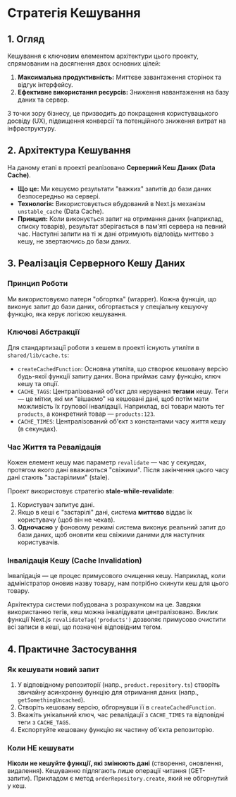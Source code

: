 # Стратегія Кешування

## 1. Огляд

Кешування є ключовим елементом архітектури цього проекту, спрямованим на досягнення двох основних цілей:
1.  **Максимальна продуктивність:** Миттєве завантаження сторінок та відгук інтерфейсу.
2.  **Ефективне використання ресурсів:** Зниження навантаження на базу даних та сервер.

З точки зору бізнесу, це призводить до покращення користувацького досвіду (UX), підвищення конверсії та потенційного зниження витрат на інфраструктуру.

## 2. Архітектура Кешування

На даному етапі в проекті реалізовано **Серверний Кеш Даних (Data Cache)**.

-   **Що це:** Ми кешуємо результати "важких" запитів до бази даних безпосередньо на сервері.
-   **Технологія:** Використовується вбудований в Next.js механізм `unstable_cache` (Data Cache).
-   **Принцип:** Коли виконується запит на отримання даних (наприклад, списку товарів), результат зберігається в пам'яті сервера на певний час. Наступні запити на ті ж дані отримують відповідь миттєво з кешу, не звертаючись до бази даних.

## 3. Реалізація Серверного Кешу Даних

### Принцип Роботи

Ми використовуємо патерн "обгортка" (wrapper). Кожна функція, що виконує запит до бази даних, обгортається у спеціальну кешуючу функцію, яка керує логікою кешування.

### Ключові Абстракції

Для стандартизації роботи з кешем в проекті існують утиліти в `shared/lib/cache.ts`:

-   `createCachedFunction`: Основна утиліта, що створює кешовану версію будь-якої функції запиту даних. Вона приймає саму функцію, ключ кешу та опції.
-   `CACHE_TAGS`: Централізований об'єкт для керування **тегами** кешу. Теги — це мітки, які ми "вішаємо" на кешовані дані, щоб потім мати можливість їх групової інвалідації. Наприклад, всі товари мають тег `products`, а конкретний товар — `products:123`.
-   `CACHE_TIMES`: Централізований об'єкт з константами часу життя кешу (в секундах).

### Час Життя та Ревалідація

Кожен елемент кешу має параметр `revalidate` — час у секундах, протягом якого дані вважаються "свіжими". Після закінчення цього часу дані стають "застарілими" (stale).

Проект використовує стратегію **stale-while-revalidate**:
1.  Користувач запитує дані.
2.  Якщо в кеші є "застарілі" дані, система **миттєво** віддає їх користувачу (щоб він не чекав).
3.  **Одночасно** у фоновому режимі система виконує реальний запит до бази даних, щоб оновити кеш свіжими даними для наступних користувачів.

### Інвалідація Кешу (Cache Invalidation)

Інвалідація — це процес примусового очищення кешу. Наприклад, коли адміністратор оновив назву товару, нам потрібно скинути кеш для цього товару.

Архітектура системи побудована з розрахунком на це. Завдяки використанню тегів, кеш можна інвалідувати централізовано. Виклик функції Next.js `revalidateTag('products')` дозволяє примусово очистити всі записи в кеші, що позначені відповідним тегом.

## 4. Практичне Застосування

### Як кешувати новий запит

1.  У відповідному репозиторії (напр., `product.repository.ts`) створіть звичайну асинхронну функцію для отримання даних (напр., `getSomethingUncached`).
2.  Створіть кешовану версію, обгорнувши її в `createCachedFunction`.
3.  Вкажіть унікальний ключ, час ревалідації з `CACHE_TIMES` та відповідні теги з `CACHE_TAGS`.
4.  Експортуйте кешовану функцію як частину об'єкта репозиторію.

### Коли НЕ кешувати

**Ніколи не кешуйте функції, які змінюють дані** (створення, оновлення, видалення). Кешуванню підлягають лише операції читання (GET-запити). Прикладом є метод `orderRepository.create`, який не обгорнутий у кеш.